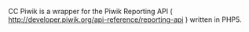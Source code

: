 CC Piwik is a wrapper for the Piwik Reporting API ( http://developer.piwik.org/api-reference/reporting-api ) written in PHP5.